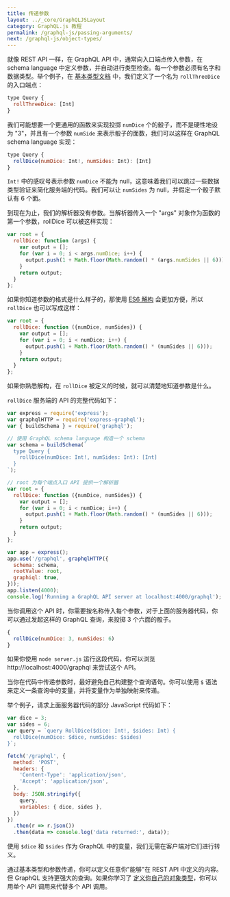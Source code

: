 ```yaml
---
title: 传递参数
layout: ../_core/GraphQLJSLayout
category: GraphQL.js 教程
permalink: /graphql-js/passing-arguments/
next: /graphql-js/object-types/
---
```


就像 REST API 一样，在 GraphQL API 中，通常向入口端点传入参数，在 schema language 中定义参数，并自动进行类型检查。每一个参数必须有名字和数据类型。举个例子，在 [基本类型文档](/graphql-js/basic-types/) 中，我们定义了一个名为 `rollThreeDice` 的入口端点：

```javascript
type Query {
  rollThreeDice: [Int]
}
```

我们可能想要一个更通用的函数来实现投掷 `numDice` 个的骰子，而不是硬性地设为 "3"，并且有一个参数 `numSide` 来表示骰子的面数，我们可以这样在 GraphQL schema language 实现：

```javascript
type Query {
  rollDice(numDice: Int!, numSides: Int): [Int]
}
```

 `Int!` 中的感叹号表示参数 `numDice` 不能为 null，这意味着我们可以跳过一些数据类型验证来简化服务端的代码。我们可以让 `numSides` 为 null，并假定一个骰子默认有 6 个面。

到现在为止，我们的解析器没有参数。当解析器传入一个 "args" 对象作为函数的第一个参数，rollDice 可以被这样实现：

```javascript
var root = {
  rollDice: function (args) {
    var output = [];
    for (var i = 0; i < args.numDice; i++) {
      output.push(1 + Math.floor(Math.random() * (args.numSides || 6)));
    }
    return output;
  }
};
```

如果你知道参数的格式是什么样子的，那使用 [ES6 解构](https://developer.mozilla.org/en-US/docs/Web/JavaScript/Reference/Operators/Destructuring_assignment) 会更加方便，所以 `rollDice` 也可以写成这样：

```javascript
var root = {
  rollDice: function ({numDice, numSides}) {
    var output = [];
    for (var i = 0; i < numDice; i++) {
      output.push(1 + Math.floor(Math.random() * (numSides || 6)));
    }
    return output;
  }
};
```

如果你熟悉解构，在 `rollDice` 被定义的时候，就可以清楚地知道参数是什么。

`rollDice` 服务端的 API 的完整代码如下：

```javascript
var express = require('express');
var graphqlHTTP = require('express-graphql');
var { buildSchema } = require('graphql');

// 使用 GraphQL schema language 构造一个 schema
var schema = buildSchema(`
  type Query {
    rollDice(numDice: Int!, numSides: Int): [Int]
  }
`);

// root 为每个端点入口 API 提供一个解析器
var root = {
  rollDice: function ({numDice, numSides}) {
    var output = [];
    for (var i = 0; i < numDice; i++) {
      output.push(1 + Math.floor(Math.random() * (numSides || 6)));
    }
    return output;
  }
};

var app = express();
app.use('/graphql', graphqlHTTP({
  schema: schema,
  rootValue: root,
  graphiql: true,
}));
app.listen(4000);
console.log('Running a GraphQL API server at localhost:4000/graphql');
```

当你调用这个 API 时，你需要按名称传入每个参数，对于上面的服务器代码，你可以通过发起这样的 GraphQL 查询，来投掷 3 个六面的骰子。

```javascript
{
  rollDice(numDice: 3, numSides: 6)
}
```

如果你使用 `node server.js` 运行这段代码，你可以浏览 http://localhost:4000/graphql 来尝试这个 API。

当你在代码中传递参数时，最好避免自己构建整个查询语句。你可以使用 `$` 语法来定义一条查询中的变量，并将变量作为单独映射来传递。

举个例子，请求上面服务器代码的部分 JavaScript 代码如下：

```javascript
var dice = 3;
var sides = 6;
var query = `query RollDice($dice: Int!, $sides: Int) {
  rollDice(numDice: $dice, numSides: $sides)
}`;

fetch('/graphql', {
  method: 'POST',
  headers: {
    'Content-Type': 'application/json',
    'Accept': 'application/json',
  },
  body: JSON.stringify({
    query,
    variables: { dice, sides },
  })
})
  .then(r => r.json())
  .then(data => console.log('data returned:', data));
```

使用 `$dice` 和 `$sides` 作为 GraphQL 中的变量，我们无需在客户端对它们进行转义。

通过基本类型和参数传递，你可以定义任意你"能够"在 REST API 中定义的内容。但 GraphQL 支持更强大的查询。如果你学习了 [定义你自己的对象类型](/graphql-js/object-types/)，你可以用单个 API 调用来代替多个 API 调用。
